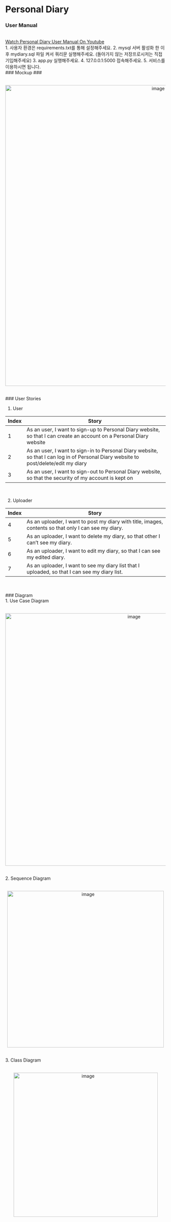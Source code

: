 # Personal Diary

### User Manual ###
<br>
<a href = 'https://www.youtube.com/watch?v=kby7NY6yrpI'>Watch Personal Diary User Manual On Youtube</a><br>
1. 사용자 환경은 requirements.txt를 통해 설정해주세요.
2. mysql 서버 활성화 한 이후 mydiary.sql 파일 켜서 쿼리문 실행해주세요. (돌아가지 않는 저장프로시저는 직접 기입해주세요)
3. app.py 실행해주세요.
4. 127.0.0.1:5000 접속해주세요.
5. 서비스를 이용하시면 됩니다.

<br>
### Mockup ###
<br><br>
 <p align="center"><img width="945" alt="image" src="https://user-images.githubusercontent.com/47051379/120445207-5b232100-c3c3-11eb-8ad7-0f2ad29aad1a.png"></p>

<br>
### User Stories 
<br>

1. User <br>

|Index|Story|
|------|---|
|1|As an user, I want to sign-up to Personal Diary website, so that I can create an account on a Personal Diary website|
|2|As an user, I want to sign-in to Personal Diary website, so that I can log in of Personal Diary website to post/delete/edit my diary|
|3|As an user, I want to sign-out to Personal Diary website, so that the security of my account is kept on|

<br>



2. Uploader<br>

|Index|Story|
|------|---|
|4|As an uploader, I want to post my diary with title, images, contents so that only I can see my diary.|
|5|As an uploader, I want to delete my diary, so that other I can’t see my diary.|
|6|As an uploader, I want to edit my diary, so that I can see my edited diary.|
|7|As an uploader, I want to see my diary list that I uploaded, so that I can see my diary list.|
<br>
<br>
### Diagram
<br>
1. Use Case Diagram
<br><br>
<p align="center"><img width="793" alt="image" src="https://user-images.githubusercontent.com/47051379/120445601-ba813100-c3c3-11eb-87a9-646d165fc92e.png"></p>
<br>
2. Sequence Diagram
<br><br>
<p align="center"><img width="492" alt="image" src="https://user-images.githubusercontent.com/47051379/120445761-e8667580-c3c3-11eb-87d5-baea84abd7e9.png"></p>
<br>
3. Class Diagram
<br><br>
<p align="center"><img width="453" alt="image" src="https://user-images.githubusercontent.com/47051379/120445802-f1efdd80-c3c3-11eb-8695-7dd6f831db3d.png"></p>
<br>

